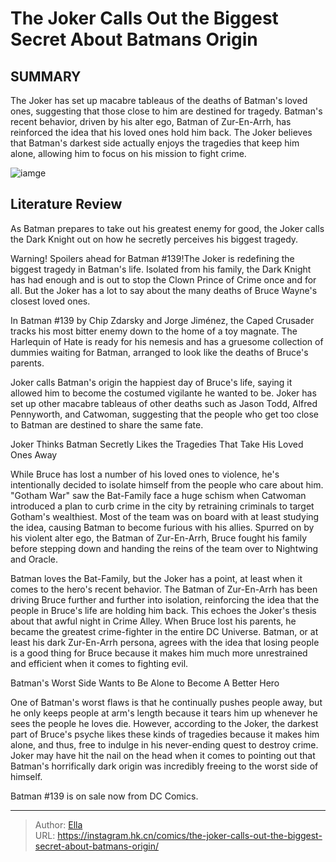# The Joker Calls Out the Biggest Secret About Batmans Origin


## SUMMARY 



  The Joker has set up macabre tableaus of the deaths of Batman&#39;s loved ones, suggesting that those close to him are destined for tragedy.   Batman&#39;s recent behavior, driven by his alter ego, Batman of Zur-En-Arrh, has reinforced the idea that his loved ones hold him back.   The Joker believes that Batman&#39;s darkest side actually enjoys the tragedies that keep him alone, allowing him to focus on his mission to fight crime.  

![iamge](https://static1.srcdn.com/wordpress/wp-content/uploads/2023/11/joker-and-batman-s-origin-dc.jpg)

## Literature Review

As Batman prepares to take out his greatest enemy for good, the Joker calls the Dark Knight out on how he secretly perceives his biggest tragedy.




Warning! Spoilers ahead for Batman #139!The Joker is redefining the biggest tragedy in Batman&#39;s life. Isolated from his family, the Dark Knight has had enough and is out to stop the Clown Prince of Crime once and for all. But the Joker has a lot to say about the many deaths of Bruce Wayne&#39;s closest loved ones.




In Batman #139 by Chip Zdarsky and Jorge Jiménez, the Caped Crusader tracks his most bitter enemy down to the home of a toy magnate. The Harlequin of Hate is ready for his nemesis and has a gruesome collection of dummies waiting for Batman, arranged to look like the deaths of Bruce&#39;s parents.

          

Joker calls Batman&#39;s origin the happiest day of Bruce&#39;s life, saying it allowed him to become the costumed vigilante he wanted to be. Joker has set up other macabre tableaus of other deaths such as Jason Todd, Alfred Pennyworth, and Catwoman, suggesting that the people who get too close to Batman are destined to share the same fate.


 Joker Thinks Batman Secretly Likes the Tragedies That Take His Loved Ones Away 
          




While Bruce has lost a number of his loved ones to violence, he&#39;s intentionally decided to isolate himself from the people who care about him. &#34;Gotham War&#34; saw the Bat-Family face a huge schism when Catwoman introduced a plan to curb crime in the city by retraining criminals to target Gotham&#39;s wealthiest. Most of the team was on board with at least studying the idea, causing Batman to become furious with his allies. Spurred on by his violent alter ego, the Batman of Zur-En-Arrh, Bruce fought his family before stepping down and handing the reins of the team over to Nightwing and Oracle.

Batman loves the Bat-Family, but the Joker has a point, at least when it comes to the hero&#39;s recent behavior. The Batman of Zur-En-Arrh has been driving Bruce further and further into isolation, reinforcing the idea that the people in Bruce&#39;s life are holding him back. This echoes the Joker&#39;s thesis about that awful night in Crime Alley. When Bruce lost his parents, he became the greatest crime-fighter in the entire DC Universe. Batman, or at least his dark Zur-En-Arrh persona, agrees with the idea that losing people is a good thing for Bruce because it makes him much more unrestrained and efficient when it comes to fighting evil.






 Batman&#39;s Worst Side Wants to Be Alone to Become A Better Hero 
          

One of Batman&#39;s worst flaws is that he continually pushes people away, but he only keeps people at arm&#39;s length because it tears him up whenever he sees the people he loves die. However, according to the Joker, the darkest part of Bruce&#39;s psyche likes these kinds of tragedies because it makes him alone, and thus, free to indulge in his never-ending quest to destroy crime. Joker may have hit the nail on the head when it comes to pointing out that Batman&#39;s horrifically dark origin was incredibly freeing to the worst side of himself.

Batman #139 is on sale now from DC Comics.



---

> Author: [Ella](https://instagram.hk.cn/)  
> URL: https://instagram.hk.cn/comics/the-joker-calls-out-the-biggest-secret-about-batmans-origin/  

